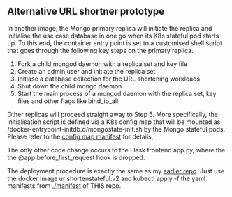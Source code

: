 ## Alternative URL shortner prototype
In another image, the Mongo primary replica will initiate the replica and initialise the use case database in one go when its K8s stateful pod starts up. To this end, the container entry point is set to a customised shell script that goes through the following key steps on the primary replica.
1.  Fork a child mongod daemon with a replica set and key file
2.  Create an admin user and initiate the replica set
3.  Initiase a database collection for the URL shortening workloads
4.  Shut down the child mongo daemon
5.  Start the main process of a mongod daemon with the replica set, key files and other flags like bind_ip_all 

Other replicas will proceed straight away to Step 5. More specifically, the initialisation script is defined via a K8s config map that will be mounted as /docker-entrypoint-initdb.d/mongostate-init.sh by the Mongo stateful pods. Please refer to the [config map manifest](./manifest/mongostate-configmap.yaml) for details, 

The only other code change occurs to the Flask frontend app.py, where the the @app.before_first_request hook is dropped.

The deployment procedure is exactly the same as my [earlier repo](https://github.com/snpsuen/URLShortenStateful). Just use the docker image urlshortenstateful:v2 and kubectl apply -f the yaml manifests from [./manifest](./manifest) of THIS repo.
